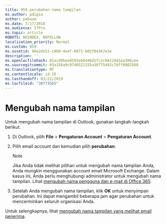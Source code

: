 ```yaml
---
title: 959 perubahan nama tampilan
ms.author: pdigia
author: pebaum
ms.date: 7/17/2018
ms.audience: ITPro
ms.topic: article
ROBOTS: NOINDEX, NOFOLLOW
localization_priority: Normal
ms.custom: 959
ms.assetid: 96e2de51-c8b0-4eef-b071-b02784367e1e
description: ''
ms.openlocfilehash: 81acd9bee4593e60446d1fc2c0422dd1ea306cea
ms.sourcegitcommit: 03a156a9c9740521155a30775492c7dff0982588
ms.translationtype: MT
ms.contentlocale: id-ID
ms.lasthandoff: 03/22/2019
ms.locfileid: "30773565"
---
```

# <a name="change-your-display-name"></a>Mengubah nama tampilan
  
Untuk mengubah nama tampilan di Outlook, gunakan langkah-langkah berikut.
  
1. Di Outlook, pilih **File** \> **Pengaturan Account** \> **Pengaturan Account**.
    
2. Pilih email account dan kemudian pilih **perubahan**.
    
    > [!NOTE]
    > Jika Anda tidak melihat pilihan untuk mengubah nama tampilan Anda, Anda mungkin menggunakan account email Microsoft Exchange. Dalam kasus ini, Anda perlu menghubungi administrator untuk mengubah nama tampilan. Lihat [mengubah nama pengguna dan e-mail di Office 365](https://support.office.com/article/fb5ac074-e203-4e1f-9843-b9d1a3e03297.aspx). 
  
3. Setelah Anda mengubah nama tampilan, klik **OK** untuk menyimpan perubahan. Ini dapat mengambil beberapa jam agar perubahan untuk mencerminkan seluruh organisasi Anda. 
    
Untuk selengkapnya, lihat [mengubah nama tampilan yang melihat email penerima](https://support.office.com/article/2b53331a-ba2a-4803-88dc-ac9fe376c8a9.aspx).
  

